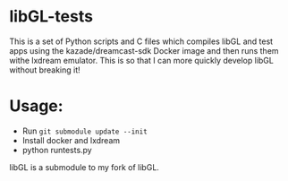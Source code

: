 # libGL-tests

This is a set of Python scripts and C files which compiles libGL and test apps using the kazade/dreamcast-sdk Docker image and then runs them withe lxdream emulator. This is so that I can more quickly develop libGL without breaking it!

# Usage:

- Run `git submodule update --init`
- Install docker and lxdream
- python runtests.py

libGL is a submodule to my fork of libGL.
